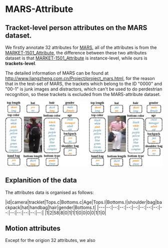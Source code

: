 # MARS-Attribute
## Tracket-level person attributes on the MARS dataset.
We firstly annotate 32 attributes for [MARS](http://www.liangzheng.com.cn/1320.pdf), all of the attributes is from the [MARKET-1501_Attribute](https://github.com/vana77/Market-1501_Attribute), the difference between these two attributes dataset is that [MARKET-1501_Attribute](https://github.com/vana77/Market-1501_Attribute) is instance-level, while ours is **trackets-level**.

The detailed information of MARS can be found at http://www.liangzheng.com.cn/Project/project_mars.html, for the reason that in the test-set of MARS, the trackets which belong to the ID "0000" and "00-1" is junk images and distractors, which can't be used to do perdestrian recognition, so these trackets is excluded from the MARS-attribute dataset.


![attributes](attr.jpg)


## Explanition of the data
The attributes data is organised as follows:

|id|camera|tracklet|Tops.c|Bottoms.c|Age|Tops.l|Bottoms.l|shoulder|bag|backpack|hat|handbag|hair|gender|Bottoms.t|
|---|--:|--:|--:|--:|--:|--:|--:|--:|--:|--:|--:|--:|--:|--:|
|1|2|58|8|0|1|1|1|0|0|0|0|1|1|0|



## Motion attributes
Except for the origion 32 attributes, we also  
